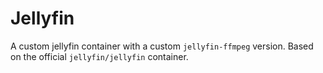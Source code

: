 # Jellyfin

A custom jellyfin container with a custom `jellyfin-ffmpeg` version. Based on the official `jellyfin/jellyfin` container.
